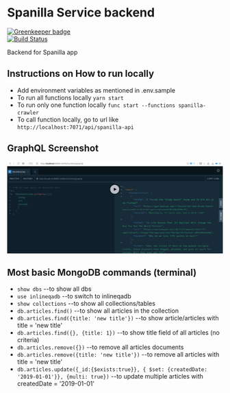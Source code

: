 # Spanilla Service backend

[![Greenkeeper badge](https://badges.greenkeeper.io/siristechnology/spanilla-service.svg)](https://greenkeeper.io/) \
[![Build Status](https://dev.azure.com/siristechnology/spanilla/_apis/build/status/siristechnology.spanilla-service?branchName=master)](https://dev.azure.com/siristechnology/spanilla/_build/latest?definitionId=9&branchName=master)

Backend for Spanilla app

## Instructions on How to run locally

-   Add environment variables as mentioned in .env.sample
-   To run all functions locally `yarn start`
-   To run only one function locally `func start --functions spanilla-crawler`
-   To call function locally, go to url like `http://localhost:7071/api/spanilla-api`

## GraphQL Screenshot

![GraphQL Screenshot](./docs/graphql-screenshot.png)

## Most basic MongoDB commands (terminal)

-   `show dbs` --to show all dbs
-   `use inlineqadb` --to switch to inlineqadb
-   `show collections` --to show all collections/tables
-   `db.articles.find()` --to show all articles in the collection
-   `db.articles.find({title: 'new title'})` --to show article/articles with title = 'new title'
-   `db.articles.find({}, {title: 1})` --to show title field of all articles (no criteria)
-   `db.articles.remove({})` --to remove all articles documents
-   `db.articles.remove({title: 'new title'})` --to remove all articles with title = 'new title'
-   `db.articles.update({_id:{$exists:true}}, { $set: {createdDate: '2019-01-01'}}, {multi: true})` --to update multiple articles with createdDate = '2019-01-01'
